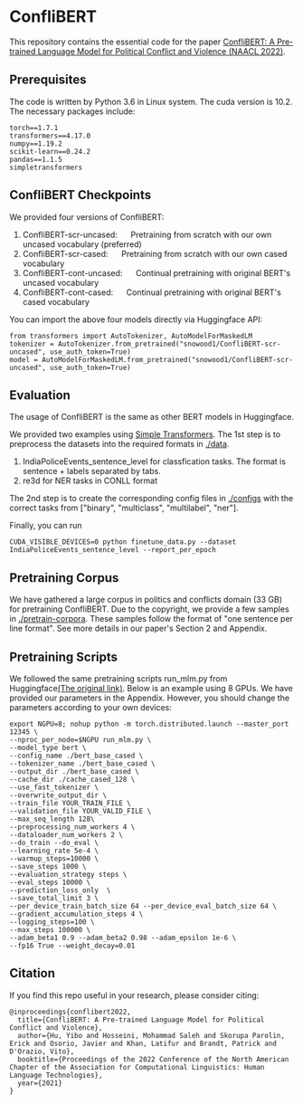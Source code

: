 # ConfliBERT

This repository contains the essential code for the paper [ConfliBERT: A Pre-trained Language Model for Political Conflict and
Violence (NAACL 2022)](https://github.com/eventdata/ConfliBERT/blob/main/NAACL_2022___confliBERT.pdf).

## Prerequisites
The code is written by Python 3.6 in Linux system. The cuda version is 10.2. 
The necessary packages include:

	torch==1.7.1 
	transformers==4.17.0 
	numpy==1.19.2 
	scikit-learn==0.24.2
	pandas==1.1.5
	simpletransformers

## ConfliBERT Checkpoints
We provided four versions of ConfliBERT:
<ol>
  <li>ConfliBERT-scr-uncased: &nbsp;&nbsp;&nbsp;&nbsp; Pretraining from scratch with our own uncased vocabulary (preferred)</li>
  <li>ConfliBERT-scr-cased: &nbsp;&nbsp;&nbsp;&nbsp; Pretraining from scratch with our own cased vocabulary</li>
  <li>ConfliBERT-cont-uncased: &nbsp;&nbsp;&nbsp;&nbsp; Continual pretraining with original BERT's uncased vocabulary</li>
  <li>ConfliBERT-cont-cased: &nbsp;&nbsp;&nbsp;&nbsp; Continual pretraining with original BERT's cased vocabulary</li>
</ol>


You can import the above four models directly via Huggingface API:

	from transformers import AutoTokenizer, AutoModelForMaskedLM
	tokenizer = AutoTokenizer.from_pretrained("snowood1/ConfliBERT-scr-uncased", use_auth_token=True)
	model = AutoModelForMaskedLM.from_pretrained("snowood1/ConfliBERT-scr-uncased", use_auth_token=True)


## Evaluation	
The usage of ConfliBERT is the same as other BERT models in Huggingface.

We provided two examples using [Simple Transformers](https://simpletransformers.ai/).
The 1st step is to preprocess the datasets into the required formats in [./data](https://github.com/eventdata/ConfliBERT/tree/main/data).

<ol>
  <li>IndiaPoliceEvents_sentence_level for classfication tasks. The format is sentence + labels separated by tabs.</li>
  <li>re3d for NER tasks in CONLL format</li>
</ol>

The 2nd step is to create the corresponding config files in [./configs](https://github.com/eventdata/ConfliBERT/tree/main/configs) with the correct tasks from ["binary", "multiclass", "multilabel", "ner"].

Finally, you can run
	
	CUDA_VISIBLE_DEVICES=0 python finetune_data.py --dataset IndiaPoliceEvents_sentence_level --report_per_epoch
	

	
## Pretraining Corpus
We have gathered a large corpus in politics and conflicts domain (33 GB) for pretraining ConfliBERT.
Due to the copyright, we provide a few samples in [./pretrain-corpora](https://github.com/eventdata/ConfliBERT/tree/main/pretrain-corpora).  These samples follow the format of "one sentence per line format". See more details in our paper's Section 2 and Appendix.


## Pretraining Scripts
We followed the same pretraining scripts run_mlm.py from Huggingface[(The original link)](https://github.com/huggingface/transformers/blob/main/examples/pytorch/language-modeling/run_mlm.py).
Below is an example using 8 GPUs. We have provided our parameters in the Appendix. However, you should change the parameters according to your own devices:
	
	export NGPU=8; nohup python -m torch.distributed.launch --master_port 12345 \
	--nproc_per_node=$NGPU run_mlm.py \
	--model_type bert \
	--config_name ./bert_base_cased \
	--tokenizer_name ./bert_base_cased \
	--output_dir ./bert_base_cased \
	--cache_dir ./cache_cased_128 \
	--use_fast_tokenizer \
	--overwrite_output_dir \
	--train_file YOUR_TRAIN_FILE \
	--validation_file YOUR_VALID_FILE \
	--max_seq_length 128\ 
	--preprocessing_num_workers 4 \
	--dataloader_num_workers 2 \
	--do_train --do_eval \
	--learning_rate 5e-4 \
	--warmup_steps=10000 \
	--save_steps 1000 \
	--evaluation_strategy steps \
	--eval_steps 10000 \
	--prediction_loss_only  \
	--save_total_limit 3 \
	--per_device_train_batch_size 64 --per_device_eval_batch_size 64 \
	--gradient_accumulation_steps 4 \
	--logging_steps=100 \
	--max_steps 100000 \
	--adam_beta1 0.9 --adam_beta2 0.98 --adam_epsilon 1e-6 \
	--fp16 True --weight_decay=0.01


## Citation

If you find this repo useful in your research, please consider citing:

	@inproceedings{conflibert2022,
	  title={ConfliBERT: A Pre-trained Language Model for Political Conflict and Violence},
	  author={Hu, Yibo and Hosseini, Mohammad Saleh and Skorupa Parolin, Erick and Osorio, Javier and Khan, Latifur and Brandt, Patrick and D'Orazio, Vito},
	  booktitle={Proceedings of the 2022 Conference of the North American Chapter of the Association for Computational Linguistics: Human Language Technologies},
	  year={2021}
	}
